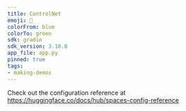 ```yaml
---
title: ControlNet
emoji: 🦀
colorFrom: blue
colorTo: green
sdk: gradio
sdk_version: 3.18.0
app_file: app.py
pinned: true
tags:
- making-demos
---
```


Check out the configuration reference at https://huggingface.co/docs/hub/spaces-config-reference